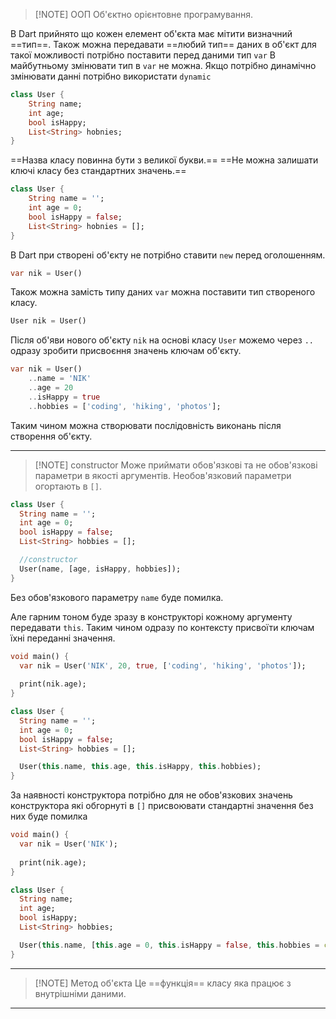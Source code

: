 
> [!NOTE] ООП 
> Об'єктно орієнтовне програмування.

В Dart прийнято що кожен елемент об'єкта має мітити визначний ==тип==. Також можна передавати ==любий тип== даних в об'єкт для такої можливості потрібно поставити перед даними тип `var` В майбутньому змінювати тип в `var` не можна. Якщо потрібно динамічно змінювати данні потрібно використати `dynamic`

```dart
class User {
	String name;
	int age;
	bool isHappy;
	List<String> hobnies;
}
```

==Назва класу повинна бути з великої букви.==
==Не можна залишати ключі класу без стандартних значень.==

```dart
class User {
	String name = '';
	int age = 0;
	bool isHappy = false;
	List<String> hobnies = [];
}
```

В Dart при створені об'єкту не потрібно ставити `new` перед оголошенням.

```dart
var nik = User()
```

Також можна замість типу даних `var` можна поставити тип створеного класу.

```dart
User nik = User()
```

Після об'яви нового об'єкту `nik` на основі класу `User` можемо через `..` одразу зробити присвоєння значень ключам об'єкту. 

```dart
var nik = User()
    ..name = 'NIK'
    ..age = 20
    ..isHappy = true
    ..hobbies = ['coding', 'hiking', 'photos'];
```

Таким чином можна створювати послідовність виконань після створення об'єкту.

---

> [!NOTE] constructor
> Може приймати обов'язкові та не обов'язкові параметри в якості аргументів.
> Необов'язковий параметри огортають в `[]`.

```dart
class User {
  String name = '';
  int age = 0;
  bool isHappy = false;
  List<String> hobbies = [];

  //constructor
  User(name, [age, isHappy, hobbies]);
}
```

Без обов'язкового параметру `name` буде помилка.

Але гарним тоном буде зразу в конструкторі кожному аргументу передавати `this`. Таким чином одразу по контексту присвоїти ключам їхні переданні значення.

```dart
void main() {
  var nik = User('NIK', 20, true, ['coding', 'hiking', 'photos']);
  
  print(nik.age);
}

class User {
  String name = '';
  int age = 0;
  bool isHappy = false;
  List<String> hobbies = [];

  User(this.name, this.age, this.isHappy, this.hobbies);
}
```

За наявності конструктора потрібно для не обов'язкових значень конструктора які обгорнуті в `[]` присвоювати стандартні значення без них буде помилка

```dart
void main() {
  var nik = User('NIK');
  
  print(nik.age);
}

class User {
  String name;
  int age;
  bool isHappy;
  List<String> hobbies;

  User(this.name, [this.age = 0, this.isHappy = false, this.hobbies = const ['skate']]);
}
```

---

> [!NOTE] Метод об'єкта
> Це ==функція== класу яка працює з внутрішніми даними.

---
